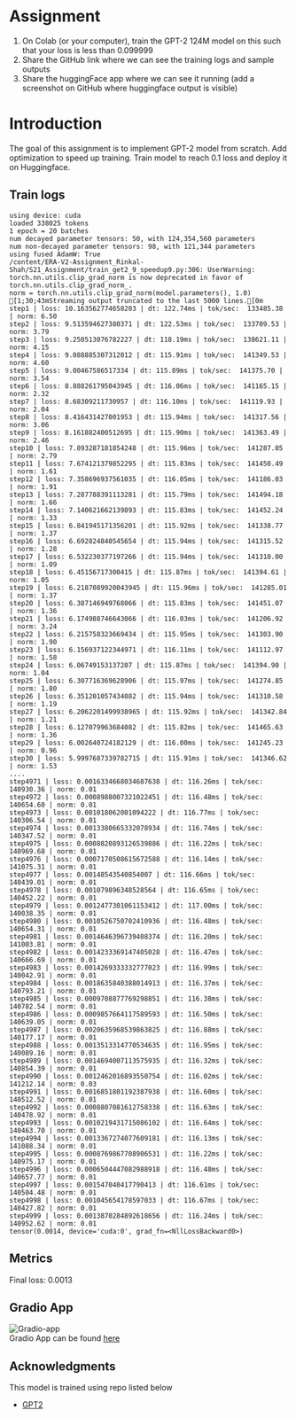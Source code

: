 # Assignment
1. On Colab (or your computer), train the GPT-2 124M model on this such that your loss is less than 0.099999
2. Share the GitHub link where we can see the training logs and sample outputs
3. Share the huggingFace app where we can see it running (add a screenshot on GitHub where huggingface output is visible)

# Introduction
The goal of this assignment is to implement GPT-2 model from scratch. Add optimization to speed up
training. Train model to reach 0.1 loss and deploy it on Huggingface.

## Train logs
    using device: cuda
    loaded 338025 tokens
    1 epoch = 20 batches
    num decayed parameter tensors: 50, with 124,354,560 parameters
    num non-decayed parameter tensors: 98, with 121,344 parameters
    using fused AdamW: True
    /content/ERA-V2-Assignment_Rinkal-Shah/S21_Assignment/train_get2_9_speedup9.py:306: UserWarning: torch.nn.utils.clip_grad_norm is now deprecated in favor of torch.nn.utils.clip_grad_norm_.
    norm = torch.nn.utils.clip_grad_norm(model.parameters(), 1.0)
    [1;30;43mStreaming output truncated to the last 5000 lines.[0m
    step1 | loss: 10.163562774658203 | dt: 122.74ms | tok/sec:  133485.38 | norm: 6.50
    step2 | loss: 9.513594627380371 | dt: 122.53ms | tok/sec:  133709.53 | norm: 3.79
    step3 | loss: 9.250513076782227 | dt: 118.19ms | tok/sec:  138621.11 | norm: 4.15
    step4 | loss: 9.088885307312012 | dt: 115.91ms | tok/sec:  141349.53 | norm: 4.60
    step5 | loss: 9.00467586517334 | dt: 115.89ms | tok/sec:  141375.70 | norm: 3.54
    step6 | loss: 8.888261795043945 | dt: 116.06ms | tok/sec:  141165.15 | norm: 2.32
    step7 | loss: 8.68309211730957 | dt: 116.10ms | tok/sec:  141119.93 | norm: 2.04
    step8 | loss: 8.416431427001953 | dt: 115.94ms | tok/sec:  141317.56 | norm: 3.06
    step9 | loss: 8.161882400512695 | dt: 115.90ms | tok/sec:  141363.49 | norm: 2.46
    step10 | loss: 7.893287181854248 | dt: 115.96ms | tok/sec:  141287.05 | norm: 2.79
    step11 | loss: 7.674121379852295 | dt: 115.83ms | tok/sec:  141450.49 | norm: 1.61
    step12 | loss: 7.358696937561035 | dt: 116.05ms | tok/sec:  141186.03 | norm: 1.91
    step13 | loss: 7.287788391113281 | dt: 115.79ms | tok/sec:  141494.18 | norm: 1.66
    step14 | loss: 7.140621662139893 | dt: 115.83ms | tok/sec:  141452.24 | norm: 1.33
    step15 | loss: 6.841945171356201 | dt: 115.92ms | tok/sec:  141338.77 | norm: 1.37
    step16 | loss: 6.692824840545654 | dt: 115.94ms | tok/sec:  141315.52 | norm: 1.28
    step17 | loss: 6.532230377197266 | dt: 115.94ms | tok/sec:  141310.00 | norm: 1.09
    step18 | loss: 6.45156717300415 | dt: 115.87ms | tok/sec:  141394.61 | norm: 1.05
    step19 | loss: 6.2187089920043945 | dt: 115.96ms | tok/sec:  141285.01 | norm: 1.37
    step20 | loss: 6.387146949768066 | dt: 115.83ms | tok/sec:  141451.07 | norm: 1.36
    step21 | loss: 6.174988746643066 | dt: 116.03ms | tok/sec:  141206.92 | norm: 3.24
    step22 | loss: 6.215758323669434 | dt: 115.95ms | tok/sec:  141303.90 | norm: 1.90
    step23 | loss: 6.156937122344971 | dt: 116.11ms | tok/sec:  141112.97 | norm: 1.58
    step24 | loss: 6.06749153137207 | dt: 115.87ms | tok/sec:  141394.90 | norm: 1.04
    step25 | loss: 6.307716369628906 | dt: 115.97ms | tok/sec:  141274.85 | norm: 1.80
    step26 | loss: 6.351201057434082 | dt: 115.94ms | tok/sec:  141310.58 | norm: 1.19
    step27 | loss: 6.2062201499938965 | dt: 115.92ms | tok/sec:  141342.84 | norm: 1.21
    step28 | loss: 6.127079963684082 | dt: 115.82ms | tok/sec:  141465.63 | norm: 1.36
    step29 | loss: 6.002640724182129 | dt: 116.00ms | tok/sec:  141245.23 | norm: 0.96
    step30 | loss: 5.9997687339782715 | dt: 115.91ms | tok/sec:  141346.62 | norm: 1.53
    ....
    step4971 | loss: 0.0016334668034687638 | dt: 116.26ms | tok/sec:  140930.36 | norm: 0.01
    step4972 | loss: 0.0008988007321022451 | dt: 116.48ms | tok/sec:  140654.60 | norm: 0.01
    step4973 | loss: 0.001018062001094222 | dt: 116.77ms | tok/sec:  140306.54 | norm: 0.01
    step4974 | loss: 0.0013380665332078934 | dt: 116.74ms | tok/sec:  140347.52 | norm: 0.01
    step4975 | loss: 0.0008820893126539886 | dt: 116.22ms | tok/sec:  140969.68 | norm: 0.01
    step4976 | loss: 0.0007170508615672588 | dt: 116.14ms | tok/sec:  141075.31 | norm: 0.01
    step4977 | loss: 0.00148543540854007 | dt: 116.66ms | tok/sec:  140439.01 | norm: 0.01
    step4978 | loss: 0.001079896348528564 | dt: 116.65ms | tok/sec:  140452.22 | norm: 0.01
    step4979 | loss: 0.0012477301061153412 | dt: 117.00ms | tok/sec:  140038.35 | norm: 0.01
    step4980 | loss: 0.0010526750702410936 | dt: 116.48ms | tok/sec:  140654.31 | norm: 0.01
    step4981 | loss: 0.0014646396739408374 | dt: 116.20ms | tok/sec:  141003.81 | norm: 0.01
    step4982 | loss: 0.0014233369147405028 | dt: 116.47ms | tok/sec:  140666.69 | norm: 0.01
    step4983 | loss: 0.0014269333332777023 | dt: 116.99ms | tok/sec:  140042.91 | norm: 0.01
    step4984 | loss: 0.0018635840388014913 | dt: 116.37ms | tok/sec:  140793.21 | norm: 0.01
    step4985 | loss: 0.0009708877769298851 | dt: 116.38ms | tok/sec:  140782.54 | norm: 0.01
    step4986 | loss: 0.0009857664117589593 | dt: 116.50ms | tok/sec:  140639.05 | norm: 0.01
    step4987 | loss: 0.0020635968539863825 | dt: 116.88ms | tok/sec:  140177.17 | norm: 0.01
    step4988 | loss: 0.0013513314770534635 | dt: 116.95ms | tok/sec:  140089.16 | norm: 0.01
    step4989 | loss: 0.0014694007113575935 | dt: 116.32ms | tok/sec:  140854.39 | norm: 0.01
    step4990 | loss: 0.0012462016893550754 | dt: 116.02ms | tok/sec:  141212.14 | norm: 0.03
    step4991 | loss: 0.0016851801192387938 | dt: 116.60ms | tok/sec:  140512.52 | norm: 0.01
    step4992 | loss: 0.0008807081612758338 | dt: 116.63ms | tok/sec:  140478.92 | norm: 0.01
    step4993 | loss: 0.0010219431715086102 | dt: 116.64ms | tok/sec:  140463.70 | norm: 0.01
    step4994 | loss: 0.0013367274077609181 | dt: 116.13ms | tok/sec:  141088.34 | norm: 0.01
    step4995 | loss: 0.0008769867708906531 | dt: 116.22ms | tok/sec:  140975.17 | norm: 0.01
    step4996 | loss: 0.0006504447082988918 | dt: 116.48ms | tok/sec:  140657.77 | norm: 0.01
    step4997 | loss: 0.001547040417790413 | dt: 116.61ms | tok/sec:  140504.48 | norm: 0.01
    step4998 | loss: 0.001045654178597033 | dt: 116.67ms | tok/sec:  140427.82 | norm: 0.01
    step4999 | loss: 0.0013870284892618656 | dt: 116.24ms | tok/sec:  140952.62 | norm: 0.01
    tensor(0.0014, device='cuda:0', grad_fn=<NllLossBackward0>)


## Metrics
Final loss: 0.0013

## Gradio App
![Gradio-app](./images/gradio_app.png)  
Gradio App can be found [here](https://huggingface.co/spaces/AkashDataScience/GPT-2)

## Acknowledgments
This model is trained using repo listed below
* [GPT2](https://github.com/RInkalshah93/ERA-V2-Assignment_Rinkal-Shah/tree/7f99c19c4dab9c6b5327b700d582e0b08e85ea4d/S21_Assignment)